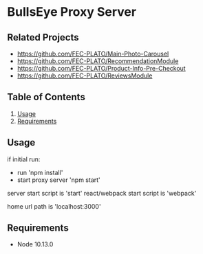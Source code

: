# BullsEye Proxy Server

## Related Projects

- https://github.com/FEC-PLATO/Main-Photo-Carousel
- https://github.com/FEC-PLATO/RecommendationModule
- https://github.com/FEC-PLATO/Product-Info-Pre-Checkout
- https://github.com/FEC-PLATO/ReviewsModule

## Table of Contents

1. [Usage](#Usage)
1. [Requirements](#requirements)

## Usage

if initial run:

  - run 'npm install'
  - start proxy server 'npm start'

server start script is 'start'
react/webpack start script is 'webpack'

home url path is 'localhost:3000'

## Requirements

- Node 10.13.0
